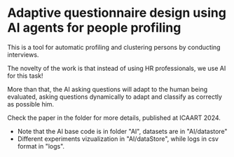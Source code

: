 # Adaptive questionnaire design using AI agents for people profiling

This is a tool for automatic profiling and clustering persons by conducting interviews.

The novelty of the work is that instead of using HR professionals, we use AI for this task!

More than that, the AI asking questions will adapt to the human being evaluated, asking questions dynamically to adapt and classify as correctly as possible him.

Check the paper in the folder for more details, published at ICAART 2024.


* Note that the AI base code is in folder "AI", datasets are in "AI/datastore"
* Different experiments vizualization in "AI/dataStore", while logs in csv format in "logs".

